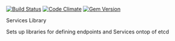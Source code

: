 [![Build Status](https://travis-ci.org/spheromak/services.png?branch=master)](https://travis-ci.org/spheromak/services)
[![Code Climate](https://codeclimate.com/github/spheromak/services.png)](https://codeclimate.com/github/spheromak/services)
[![Gem Version](https://badge.fury.io/rb/jn_services.png)](http://badge.fury.io/rb/jn_services)

Services Library

Sets up libraries for defining endpoints and Services ontop of etcd
